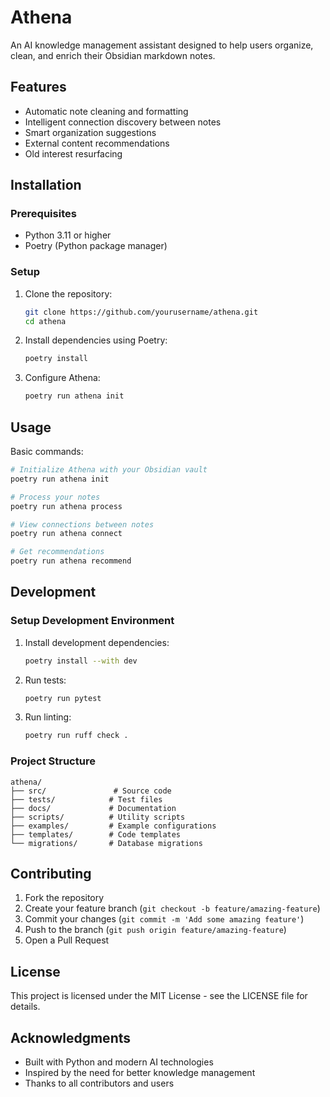# Athena

An AI knowledge management assistant designed to help users organize, clean, and enrich their Obsidian markdown notes.

## Features

- Automatic note cleaning and formatting
- Intelligent connection discovery between notes
- Smart organization suggestions
- External content recommendations
- Old interest resurfacing

## Installation

### Prerequisites

- Python 3.11 or higher
- Poetry (Python package manager)

### Setup

1. Clone the repository:
   ```bash
   git clone https://github.com/yourusername/athena.git
   cd athena
   ```

2. Install dependencies using Poetry:
   ```bash
   poetry install
   ```

3. Configure Athena:
   ```bash
   poetry run athena init
   ```

## Usage

Basic commands:

```bash
# Initialize Athena with your Obsidian vault
poetry run athena init

# Process your notes
poetry run athena process

# View connections between notes
poetry run athena connect

# Get recommendations
poetry run athena recommend
```

## Development

### Setup Development Environment

1. Install development dependencies:
   ```bash
   poetry install --with dev
   ```

2. Run tests:
   ```bash
   poetry run pytest
   ```

3. Run linting:
   ```bash
   poetry run ruff check .
   ```

### Project Structure

```
athena/
├── src/               # Source code
├── tests/            # Test files
├── docs/             # Documentation
├── scripts/          # Utility scripts
├── examples/         # Example configurations
├── templates/        # Code templates
└── migrations/       # Database migrations
```

## Contributing

1. Fork the repository
2. Create your feature branch (`git checkout -b feature/amazing-feature`)
3. Commit your changes (`git commit -m 'Add some amazing feature'`)
4. Push to the branch (`git push origin feature/amazing-feature`)
5. Open a Pull Request

## License

This project is licensed under the MIT License - see the LICENSE file for details.

## Acknowledgments

- Built with Python and modern AI technologies
- Inspired by the need for better knowledge management
- Thanks to all contributors and users 